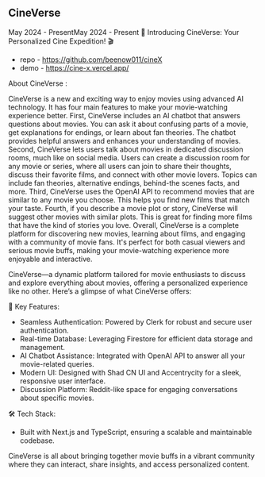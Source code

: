## CineVerse

May 2024 - PresentMay 2024 - Present
🚀 Introducing CineVerse: Your Personalized Cine Expedition! 🎬

- repo - https://github.com/beenow011/cineX
- demo - https://cine-x.vercel.app/

About CineVerse :

CineVerse is a new and exciting way to enjoy movies using advanced
AI technology. It has four main features to make your movie-watching experience
better.
First, CineVerse includes an AI chatbot that answers questions about movies. You can
ask it about confusing parts of a movie, get explanations for endings, or learn about fan
theories. The chatbot provides helpful answers and enhances your understanding of
movies.
Second, CineVerse lets users talk about movies in dedicated discussion rooms, much
like on social media. Users can create a discussion room for any movie or series, where
all users can join to share their thoughts, discuss their favorite films, and connect with
other movie lovers. Topics can include fan theories, alternative endings, behind-the scenes facts, and more.
Third, CineVerse uses the OpenAI API to recommend movies that are similar to any
movie you choose. This helps you find new films that match your taste.
Fourth, if you describe a movie plot or story, CineVerse will suggest other movies with
similar plots. This is great for finding more films that have the kind of stories you love.
Overall, CineVerse is a complete platform for discovering new movies, learning about
films, and engaging with a community of movie fans. It's perfect for both casual viewers
and serious movie buffs, making your movie-watching experience more enjoyable and
interactive.

CineVerse—a dynamic platform tailored for movie enthusiasts to discuss and explore everything about movies, offering a personalized experience like no other. Here’s a glimpse of what CineVerse offers:

🌟 Key Features:

- Seamless Authentication: Powered by Clerk for robust and secure user authentication.
- Real-time Database: Leveraging Firestore for efficient data storage and management.
- AI Chatbot Assistance: Integrated with OpenAI API to answer all your movie-related queries.
- Modern UI: Designed with Shad CN UI and Accentrycity for a sleek, responsive user interface.
- Discussion Platform: Reddit-like space for engaging conversations about specific movies.

🛠️ Tech Stack:

- Built with Next.js and TypeScript, ensuring a scalable and maintainable codebase.

CineVerse is all about bringing together movie buffs in a vibrant community where they can interact, share insights, and access personalized content.
